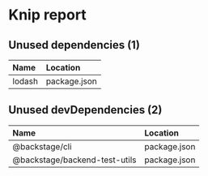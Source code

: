 # Knip report

## Unused dependencies (1)

| Name   | Location     |
|:-------|:-------------|
| lodash | package.json |

## Unused devDependencies (2)

| Name                          | Location     |
|:------------------------------|:-------------|
| @backstage/cli                | package.json |
| @backstage/backend-test-utils | package.json |

